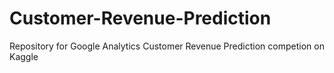 # Customer-Revenue-Prediction
Repository for Google Analytics Customer Revenue Prediction competion on Kaggle
